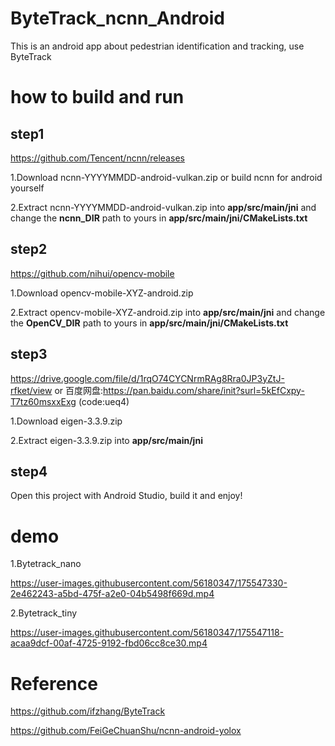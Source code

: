 # ByteTrack_ncnn_Android
This is an android app about pedestrian identification and tracking, use ByteTrack

# how to build and run
## step1
https://github.com/Tencent/ncnn/releases

1.Download ncnn-YYYYMMDD-android-vulkan.zip or build ncnn for android yourself

2.Extract ncnn-YYYYMMDD-android-vulkan.zip into **app/src/main/jni** and change the **ncnn_DIR** path to yours in **app/src/main/jni/CMakeLists.txt**

## step2
https://github.com/nihui/opencv-mobile

1.Download opencv-mobile-XYZ-android.zip

2.Extract opencv-mobile-XYZ-android.zip into **app/src/main/jni** and change the **OpenCV_DIR** path to yours in **app/src/main/jni/CMakeLists.txt**

## step3

https://drive.google.com/file/d/1rqO74CYCNrmRAg8Rra0JP3yZtJ-rfket/view or 百度网盘:https://pan.baidu.com/share/init?surl=5kEfCxpy-T7tz60msxxExg (code:ueq4)

1.Download eigen-3.3.9.zip 

2.Extract eigen-3.3.9.zip into **app/src/main/jni** 

## step4
Open this project with Android Studio, build it and enjoy!

# demo
1.Bytetrack_nano

https://user-images.githubusercontent.com/56180347/175547330-2e462243-a5bd-475f-a2e0-04b5498f669d.mp4

2.Bytetrack_tiny

https://user-images.githubusercontent.com/56180347/175547118-acaa9dcf-00af-4725-9192-fbd06cc8ce30.mp4

# Reference
https://github.com/ifzhang/ByteTrack

https://github.com/FeiGeChuanShu/ncnn-android-yolox
